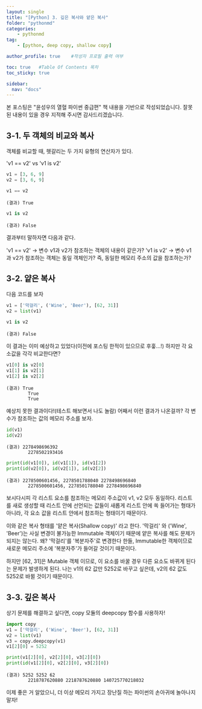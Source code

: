 ```yaml
---
layout: single
title: "[Python] 3. 깊은 복사와 얕은 복사"
folder: "pythonmd"
categories:
    - pythonmd
tag:
    - [python, deep copy, shallow copy]

author_profile: true    #작성자 프로필 출력 여부

toc: true   #Table Of Contents 목차 
toc_sticky: true

sidebar:
  nav: "docs"
---
```


본 포스팅은 "윤성우의 열혈 파이썬 중급편" 책 내용을 기반으로 작성되었습니다.
잘못된 내용이 있을 경우 지적해 주시면 감사드리겠습니다.

## 3-1. 두 객체의 비교와 복사

객체를 비교할 때, 헷갈리는 두 가지 유형의 연산자가 있다.

'v1 == v2' vs 'v1 is v2'

```python
v1 = [3, 6, 9]
v2 = [3, 6, 9]
```
```python
v1 == v2
```
    (결과) True

```python
v1 is v2
```
    (결과) False

결과부터 말하자면 다음과 같다.

'v1 == v2' → 변수 v1과 v2가 참조하는 객체의 내용이 같은가?
'v1 is v2' → 변수 v1과 v2가 참조하는 객체는 동일 객체인가? 즉, 동일한 메모리 주소의 값을 참조하는가?

## 3-2. 얕은 복사
다음 코드를 보자
```python
v1 = ['막걸리', ('Wine', 'Beer'), [62, 31]]
v2 = list(v1)
```
```python
v1 is v2
```
    (결과) False

이 결과는 이미 예상하고 있었다(이전에 포스팅 한적이 있으므로 후훟...!)
하지만 각 요소값을 각각 비교한다면?

```python
v1[0] is v2[0]
v1[1] is v2[1]
v1[2] is v2[2]
```
    (결과) True
            True
            True

예상치 못한 결과이다!(테스트 해보면서 나도 놀람)
어째서 이런 결과가 나온걸까?
각 변수가 참조하는 값의 메모리 주소를 보자.

```python
id(v1)
id(v2)
```
    (결과) 2278498696392
            2278502193416

```python
print(id(v1[0]), id(v1[1]), id(v1[2]) 
print(id(v2[0]), id(v2[1]), id(v2[2]) 
```
    (결과) 2278500601456, 2278501788040 2278498696840
            2278500601456, 2278501788040 2278498696840

보시다시피 각 리스트 요소를 참조하는 메모리 주소값이 v1, v2 모두 동일하다.
리스트를 새로 생성할 때 리스트 안에 선언되는 값들이 새롭게 리스트 안에 쏙 들어가는 형태가 아니라, 각 요소 값을 리스트 안에서 참조하는 형태이기 때문이다.

이와 같은 복사 형태를 '얕은 복사(Shallow copy)' 라고 한다.
'막걸리' 와 ('Wine', 'Beer')는 사실 변경이 불가능한 Immutable 객체이기 때문에 얕은 복사를 해도 문제가 되지는 않는다.
왜? '막걸리'를 '복분자주'로 변경한다 한들, Immutable한 객체이므로 새로운 메모리 주소에 '복분자주'가 들어갈 것이기 때문이다.

하지만 [62, 31]은 Mutable 객체 이므로, 이 요소를 바꿀 경우 다른 요소도 바뀌게 된다는 문제가 발생하게 된다.
나는 v1의 62 값만 5252로 바꾸고 싶은데, v2의 62 값도 5252로 바뀔 것이기 때문이다.

## 3-3. 깊은 복사
상기 문제를 해결하고 싶다면, copy 모듈의 deepcopy 함수를 사용하자!

```python
import copy
v1 = ['막걸리', ('Wine', 'Beer'), [62, 31]]
v2 = list(v1)
v3 = copy.deepcopy(v1)
v1[2][0] = 5252
```
```python
print(v1[2][0], v2[2][0], v3[2][0])
print(id(v1[2][0], v2[2][0], v3[2][0])
```
    (결과) 5252 5252 62
            2218787620880 2218787620880 140725770218032

이제 좋은 거 알았으니, 더 이상 메모리 가지고 장난질 하는 파이썬의 손아귀에 놀아나지 말자!
